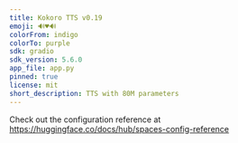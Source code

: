 ```yaml
---
title: Kokoro TTS v0.19
emoji: 🔊♥️🔊
colorFrom: indigo
colorTo: purple
sdk: gradio
sdk_version: 5.6.0
app_file: app.py
pinned: true
license: mit
short_description: TTS with 80M parameters
---
```


Check out the configuration reference at https://huggingface.co/docs/hub/spaces-config-reference